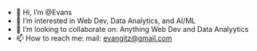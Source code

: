 - 👋 Hi, I’m @Evans
- 👀 I’m interested in Web Dev, Data Analytics, and AI/ML
- 💞️ I’m looking to collaborate on: Anything Web Dev and Data Analyytics
- 📫 How to reach me: mail: evangitz@gmail.com
